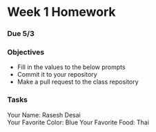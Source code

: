 # Week 1 Homework
### Due 5/3
### Objectives
- Fill in the values to the below prompts
- Commit it to your repository
- Make a pull request to the class repository

### Tasks
Your Name: Rasesh Desai  
Your Favorite Color: Blue 
Your Favorite Food: Thai

